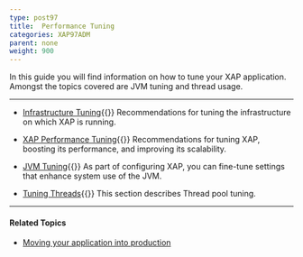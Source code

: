 ```yaml
---
type: post97
title:  Performance Tuning
categories: XAP97ADM
parent: none
weight: 900
---
```



In this guide you will find information on how to tune your XAP application. Amongst the topics covered are JVM tuning and thread usage.

<hr/>

- [Infrastructure Tuning](./tuning-infrastructure.html){{<wbr>}}
Recommendations for tuning the infrastructure on which XAP is running.

- [XAP Performance Tuning](./tuning-gigaspaces-performance.html){{<wbr>}}
Recommendations for tuning XAP, boosting its performance, and improving its scalability.

- [JVM Tuning](./tuning-java-virtual-machines.html){{<wbr>}}
As part of configuring XAP, you can fine-tune settings that enhance system use of the JVM.

- [Tuning Threads](./tuning-threads-usage.html){{<wbr>}}
This section describes Thread pool tuning.

 <hr/>

#### Related Topics

- [Moving your application into production](/sbp/moving-into-production-checklist.html)
